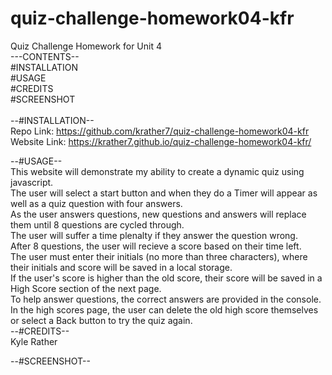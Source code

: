 # quiz-challenge-homework04-kfr
Quiz Challenge Homework for Unit 4<br>
---CONTENTS--<br>
#INSTALLATION<br>
#USAGE<br>
#CREDITS<br>
#SCREENSHOT<br>
<br>
--#INSTALLATION--<br>
Repo Link:    https://github.com/krather7/quiz-challenge-homework04-kfr<br>
Website Link: https://krather7.github.io/quiz-challenge-homework04-kfr/<br>

--#USAGE--<br>
This website will demonstrate my ability to create a dynamic quiz using javascript.<br>
The user will select a start button and when they do a Timer will appear as well as a quiz question with four answers.<br>
As the user answers questions, new questions and answers will replace them until 8 questions are cycled through.<br>
The user will suffer a time plenalty if they answer the question wrong.<br>
After 8 questions, the user will recieve a score based on their time left.<br>
The user must enter their initials (no more than three characters), where their initials and score will be saved in a local storage.<br>
If the user's score is higher than the old score, their score will be saved in a High Score section of the next page.<br>
To help answer questions, the correct answers are provided in the console.<br>
In the high scores page, the user can delete the old high score themselves or select a Back button to try the quiz again.<br>
--#CREDITS--<br>
Kyle Rather<br>

 --#SCREENSHOT--<br>
